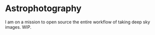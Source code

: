 # Astrophotography
I am on a mission to open source the entire workflow of taking deep sky images. WIP.
